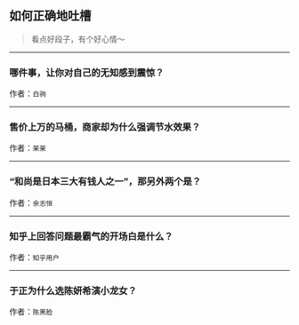 ## 如何正确地吐槽

> 看点好段子，有个好心情～


 
---

### 哪件事，让你对自己的无知感到震惊？

> 


作者：`白驹`

---

### 售价上万的马桶，商家却为什么强调节水效果？

> 


作者：`茉茉`

---

### “和尚是日本三大有钱人之一”，那另外两个是？

> 


作者：`余志恒`

---

### 知乎上回答问题最霸气的开场白是什么？

> 


作者：`知乎用户`

---

### 于正为什么选陈妍希演小龙女？

> 


作者：`陈黑脸`
